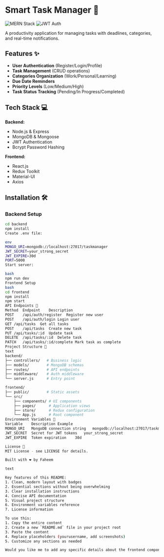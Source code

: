 # Smart Task Manager 🚀

![MERN Stack](https://img.shields.io/badge/MERN-Full%20Stack-blue)
![JWT Auth](https://img.shields.io/badge/Auth-JWT-brightgreen)

A productivity application for managing tasks with deadlines, categories, and real-time notifications.

## Features ✨

- **User Authentication** (Register/Login/Profile)
- **Task Management** (CRUD operations)
- **Categories Organization** (Work/Personal/Learning)
- **Due Date Reminders**
- **Priority Levels** (Low/Medium/High)
- **Task Status Tracking** (Pending/In Progress/Completed)

## Tech Stack 💻

**Backend:**
- Node.js & Express
- MongoDB & Mongoose
- JWT Authentication
- Bcrypt Password Hashing

**Frontend:**
- React.js
- Redux Toolkit
- Material-UI
- Axios

## Installation 🛠️

### Backend Setup
```bash
cd backend
npm install
Create .env file:

env
MONGO_URI=mongodb://localhost:27017/taskmanager
JWT_SECRET=your_strong_secret
JWT_EXPIRE=30d
PORT=5000
Start server:

bash
npm run dev
Frontend Setup
bash
cd frontend
npm install
npm start
API Endpoints 📡
Method	Endpoint	Description
POST	/api/auth/register	Register new user
POST	/api/auth/login	Login user
GET	/api/tasks	Get all tasks
POST	/api/tasks	Create new task
PUT	/api/tasks/:id	Update task
DELETE	/api/tasks/:id	Delete task
PATCH	/api/tasks/:id/complete	Mark task as complete
Project Structure 📂
text
backend/
├── controllers/   # Business logic
├── models/        # MongoDB schemas
├── routes/        # API endpoints
├── middleware/    # Auth middleware
└── server.js      # Entry point

frontend/
├── public/        # Static assets
└── src/
    ├── components/ # UI components
    ├── pages/      # Application views
    ├── store/      # Redux configuration
    └── App.js      # Root component
Environment Variables 🔧
Variable	Description	Example
MONGO_URI	MongoDB connection string	mongodb://localhost:27017/taskmanager
JWT_SECRET	Secret for JWT tokens	your_strong_secret
JWT_EXPIRE	Token expiration	30d

License 📄
MIT License - see LICENSE for details.

Built with ❤️ by Faheem

text

Key features of this README:
1. Clean, modern layout with badges
2. Essential sections without being overwhelming
3. Clear installation instructions
4. Concise API documentation
5. Visual project structure
6. Environment variables reference
7. License information

To use this:
1. Copy the entire content
2. Create a new `README.md` file in your project root
3. Paste the content
4. Replace placeholders (yourusername, add screenshots)
5. Customize any sections as needed

Would you like me to add any specific details about the frontend components or expand any section?
